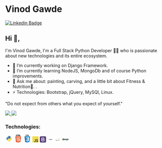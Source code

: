 # Vinod Gawde
[![Linkedin Badge](https://img.shields.io/badge/-vinodgawde-blue?style=flat-square&logo=Linkedin&logoColor=white&link=https://www.linkedin.com/in/vinodgawde/)](https://www.linkedin.com/in/vinodgawde/)

## Hi 👋, 
I'm Vinod Gawde, I'm a Full Stack Python Developer 👨‍💻 who is passionate about new technologies and its entire ecosystem. 

- 🔭 I’m currently working on Django Framework.
- 🌱 I’m currently learning NodeJS, MongoDb and of course Python improvements.
- 💬 Ask me about: painting, carving, and a little bit about Fitness & Nutrition💪.
.
-  ⚡ Technologies: Bootstrap, jQuery, MySQl, Linux.

"Do not expect from others what you expect of yourself." 

<p align="justify">
  <a href="https://github.com/vinodgawde/github-readme-stats">
    <img
      height="150"
      src="https://github-readme-stats.vercel.app/api?username=VinodGawde&count_private=true&show_icons=true&custom_title=Github%20Status&show=issues&theme=radical"
    />
  </a>
   <a href="https://github.com/VinodGawde/github-readme-stats">
    <img
      height="150"
      src="https://github-readme-stats.vercel.app/api/top-langs/?username=VinodGawde&layout=compact&theme=radical" />
  </a>  
</p>

### Technologies:
<code><img height="25" src="https://raw.githubusercontent.com/github/explore/80688e429a7d4ef2fca1e82350fe8e3517d3494d/topics/python/python.png"></code>
<code><img height="25" src="https://raw.githubusercontent.com/github/explore/80688e429a7d4ef2fca1e82350fe8e3517d3494d/topics/html/html.png"></code>
<code><img height="25" src="https://raw.githubusercontent.com/github/explore/80688e429a7d4ef2fca1e82350fe8e3517d3494d/topics/css/css.png"></code>
<code><img height="20" src="https://raw.githubusercontent.com/github/explore/80688e429a7d4ef2fca1e82350fe8e3517d3494d/topics/javascript/javascript.png"></code> 
<code><img height="20" src="https://raw.githubusercontent.com/github/explore/80688e429a7d4ef2fca1e82350fe8e3517d3494d/topics/bootstrap/bootstrap.png"></code> 
<code><img height="20" src="https://raw.githubusercontent.com/github/explore/80688e429a7d4ef2fca1e82350fe8e3517d3494d/topics/jquery/jquery.png"></code>
<code><img height="20" src="https://raw.githubusercontent.com/github/explore/80688e429a7d4ef2fca1e82350fe8e3517d3494d/topics/mysql/mysql.png"></code>
<code><img height="20" src="https://raw.githubusercontent.com/github/explore/80688e429a7d4ef2fca1e82350fe8e3517d3494d/topics/django/django.png"></code>

